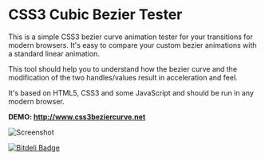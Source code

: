 CSS3 Cubic Bezier Tester
========================

This is a simple CSS3 bezier curve animation tester for your transitions for modern browsers. It's easy to compare your custom bezier animations with a standard linear animation.

This tool should help you to understand how the bezier curve and the modification of the two handles/values result in acceleration and feel.

It's based on HTML5, CSS3 and some JavaScript and should be run in any modern browser.

**DEMO: http://www.css3beziercurve.net**

![Screenshot](https://raw.github.com/michelgotta/css3-cubic-bezier-tester/master/img/screenshot.png)

[![Bitdeli Badge](https://d2weczhvl823v0.cloudfront.net/michelgotta/css3-cubic-bezier-tester/trend.png)](https://bitdeli.com/free "Bitdeli Badge")

